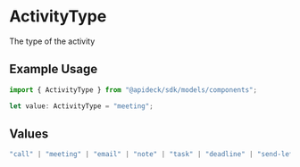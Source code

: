 # ActivityType

The type of the activity

## Example Usage

```typescript
import { ActivityType } from "@apideck/sdk/models/components";

let value: ActivityType = "meeting";
```

## Values

```typescript
"call" | "meeting" | "email" | "note" | "task" | "deadline" | "send-letter" | "send-quote" | "other"
```